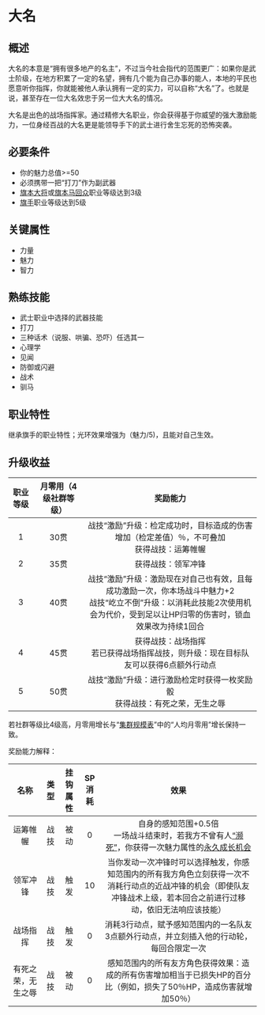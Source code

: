# 大名

## 概述

大名的本意是“拥有很多地产的名主”，不过当今社会指代的范围更广：如果你是武士阶级，在地方积累了一定的名望，拥有几个能为自己办事的能人，本地的平民也愿意听你指挥，你就能被他人承认拥有一定的实力，可以自称“大名”了。也就是说，甚至存在一位大名效忠于另一位大大名的情况。

大名是出色的战场指挥家。通过精修大名职业，你会获得基于你威望的强大激励能力，一位身经百战的大名更是能领导手下的武士进行舍生忘死的恐怖突袭。

## 必要条件

* 你的魅力总值>=50
* 必须携带一把“打刀”作为副武器
* <a href="../hatamoto_taishou" target="_blank">旗本大将</a>或<a href="../hatamoto_umamawarishu" target="_blank">旗本马回众</a>职业等级达到3级
* <a href="../../../basicJob/Standard-bearer" target="_blank">旗手</a>职业等级达到5级

## 关键属性

* 力量
* 魅力
* 智力

## 熟练技能

* 武士职业中选择的武器技能
* 打刀
* 三种话术（说服、哄骗、恐吓）任选其一
* 心理学
* 见闻
* 防御或闪避
* 战术
* 驯马
  
## 职业特性

继承旗手的职业特性；光环效果增强为（魅力/5)，且能对自己生效。

## 升级收益

职业等级|月零用（4级社群等级）|奖励能力
:--:|:--:|:--:
1|30贯|战技“激励”升级：检定成功时，目标造成的伤害增加（检定差值）％，不可叠加<br>获得战技：运筹帷幄
2|35贯|获得战技：领军冲锋
3|40贯|战技“激励”升级：激励现在对自己也有效，且每成功激励一次，你本场战斗中魅力+2<br>战技“屹立不倒”升级：以消耗此技能2次使用机会为代价，受到足以让HP归零的伤害时，锁血效果改为持续1回合
4|45贯|获得战技：战场指挥<br>若已获得战场指挥战技，则升级：现在目标队友可以获得6点额外行动点
5|50贯|战技“激励”升级：进行激励检定时获得一枚奖励骰<br>获得战技：有死之荣，无生之辱

若社群等级比4级高，月零用增长与“<a href="../../../scaleList" target="_blank">集群规模表</a>”中的“人均月零用”增长保持一致。

奖励能力解释：

名称|类型|挂钩属性|SP消耗|效果
:--:|:--:|:--:|:--:|:--:
运筹帷幄|战技|被动|0|自身的感知范围+0.5倍<br>一场战斗结束时，若我方不曾有人<a href="../../../../status/normal/#濒死" target="_blank">“濒死”</a>，你获得一次魅力属性的<a href="/rules/V4.x rules/1·attribute/#被动战技带来的属性成长" target="_blank">永久成长机会</a>
领军冲锋|战技|触发|10|当你发动一次冲锋时可以选择触发，你感知范围内的所有我方角色立刻获得一次不消耗行动点的近战冲锋的机会（即使队友冲锋战术上级，若本回合之前进行过移动，依旧无法响应该技能）
战场指挥|战技|触发|0|消耗3行动点，赋予感知范围内的一名队友3点额外行动点，并立刻插入他的行动轮，每回合限定一次
有死之荣，无生之辱|战技|被动|0|感知范围内的所有友方角色获得效果：造成的所有伤害增加相当于已损失HP的百分比（例如，损失了50％HP，造成伤害就增加50％）